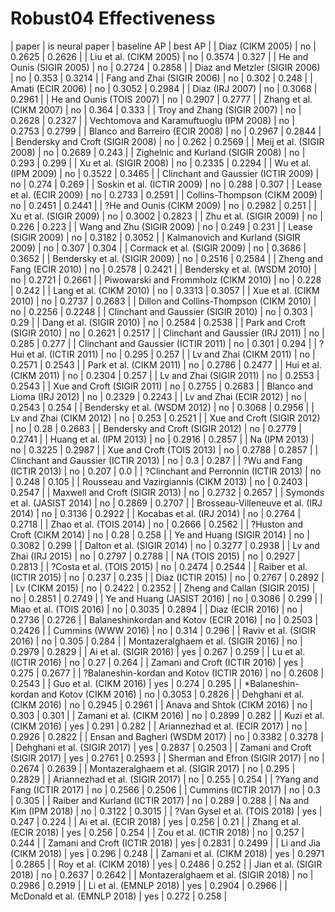 # Robust04 Effectiveness

| paper | is neural paper | baseline AP | best AP |
| Diaz (CIKM 2005) | no | 0.2625 | 0.2626 |
| Liu et al. (CIKM 2005) | no | 0.3574 | 0.327 |
| He and Ounis (SIGIR 2005) | no | 0.2724 | 0.2858 |
| Diaz and Metzler (SIGIR 2006) | no | 0.353 | 0.3214 |
| Fang and Zhai (SIGIR 2006) | no | 0.302 | 0.248 |
| Amati (ECIR 2006) | no | 0.3052 | 0.2984 |
| Diaz (IRJ 2007) | no | 0.3068 | 0.2961 |
| He and Ounis (TOIS 2007) | no | 0.2907 | 0.2777 |
| Zhang et al. (CIKM 2007) | no | 0.364 | 0.333 |
| Troy and Zhang (SIGIR 2007) | no | 0.2628 | 0.2327 |
| Vechtomova and Karamuftuoglu (IPM 2008) | no | 0.2753 | 0.2799 |
| Blanco and Barreiro (ECIR 2008) | no | 0.2967 | 0.2844 |
| Bendersky and Croft (SIGIR 2008) | no | 0.262 | 0.2569 |
| Meij et al. (SIGIR 2008) | no | 0.2689 | 0.243 |
| Zighelnic and Kurland (SIGIR 2008) | no | 0.293 | 0.299 |
| Xu et al. (SIGIR 2008) | no | 0.2335 | 0.2294 |
| Wu et al. (IPM 2009) | no | 0.3522 | 0.3465 |
| Clinchant and Gaussier (ICTIR 2009) | no | 0.274 | 0.269 |
| Soskin et al. (ICTIR 2009) | no | 0.288 | 0.307 |
| Lease et al. (ECIR 2009) | no | 0.2733 | 0.2591 |
| Collins-Thompson (CIKM 2009) | no | 0.2451 | 0.2441 |
| ?He and Ounis (CIKM 2009) | no | 0.2982 | 0.251 |
| Xu et al. (SIGIR 2009) | no | 0.3002 | 0.2823 |
| Zhu et al. (SIGIR 2009) | no | 0.226 | 0.223 |
| Wang and Zhu (SIGIR 2009) | no | 0.249 | 0.231 |
| Lease (SIGIR 2009) | no | 0.3182 | 0.3052 |
| Kalmanovich and Kurland (SIGIR 2009) | no | 0.307 | 0.304 |
| Cormack et al. (SIGIR 2009) | no | 0.3686 | 0.3652 |
| Bendersky et al. (SIGIR 2009) | no | 0.2516 | 0.2584 |
| Zheng and Fang (ECIR 2010) | no | 0.2578 | 0.2421 |
| Bendersky et al. (WSDM 2010) | no | 0.2721 | 0.2661 |
| Piwowarski and Frommholz (CIKM 2010) | no | 0.228 | 0.242 |
| Lang et al. (CIKM 2010) | no | 0.3313 | 0.3057 |
| Xue et al. (CIKM 2010) | no | 0.2737 | 0.2683 |
| Dillon and Collins-Thompson (CIKM 2010) | no | 0.2256 | 0.2248 |
| Clinchant and Gaussier (SIGIR 2010) | no | 0.303 | 0.29 |
| Dang et al. (SIGIR 2010) | no | 0.2584 | 0.2538 |
| Park and Croft (SIGIR 2010) | no | 0.2621 | 0.2517 |
| Clinchant and Gaussier (IRJ 2011) | no | 0.285 | 0.277 |
| Clinchant and Gaussier  (ICTIR 2011) | no | 0.301 | 0.294 |
| ?Hui et al. (ICTIR 2011) | no | 0.295 | 0.257 |
| Lv and Zhai (CIKM 2011) | no | 0.2571 | 0.2543 |
| Park et al. (CIKM 2011) | no | 0.2786 | 0.2477 |
| Hui et al. (CIKM 2011) | no | 0.2304 | 0.257 |
| Lv and Zhai (SIGIR 2011) | no | 0.2553 | 0.2543 |
| Xue and Croft (SIGIR 2011) | no | 0.2755 | 0.2683 |
| Blanco and Lioma (IRJ 2012) | no | 0.2329 | 0.2243 |
| Lv and Zhai (ECIR 2012) | no | 0.2543 | 0.254 |
| Bendersky et al. (WSDM 2012) | no | 0.3068 | 0.2956 |
| Lv and Zhai (CIKM 2012) | no | 0.253 | 0.2521 |
| Xue and Croft (SIGIR 2012) | no | 0.28 | 0.2683 |
| Bendersky and Croft (SIGIR 2012) | no | 0.2779 | 0.2741 |
| Huang et al. (IPM 2013) | no | 0.2916 | 0.2857 |
| Na (IPM 2013) | no | 0.3225 | 0.2987 |
| Xue and Croft (TOIS 2013) | no | 0.2788 | 0.2857 |
| Clinchant and Gaussier (ICTIR 2013) | no | 0.3 | 0.287 |
| ?Wu and Fang (ICTIR 2013) | no | 0.207 | 0.0 |
| ?Clinchant and Perronnin (ICTIR 2013) | no | 0.248 | 0.105 |
| Rousseau and Vazirgiannis (CIKM 2013) | no | 0.2403 | 0.2547 |
| Maxwell and Croft (SIGIR 2013) | no | 0.2732 | 0.2657 |
| Symonds et al. (JASIST 2014) | no | 0.2869 | 0.2707 |
| Brosseau-Villeneuve et al. (IRJ 2014) | no | 0.3136 | 0.2922 |
| Kocabas et al. (IRJ 2014) | no | 0.2764 | 0.2718 |
| Zhao et al. (TOIS 2014) | no | 0.2666 | 0.2562 |
| ?Huston and Croft (CIKM 2014) | no | 0.28 | 0.258 |
| Ye and Huang (SIGIR 2014) | no | 0.3082 | 0.299 |
| Dalton et al. (SIGIR 2014) | no | 0.3277 | 0.2938 |
| Lv and Zhai (IRJ 2015) | no | 0.2797 | 0.2788 |
| NA (TOIS 2015) | no | 0.2927 | 0.2813 |
| ?Costa et al. (TOIS 2015) | no | 0.2474 | 0.2544 |
| Raiber et al. (ICTIR 2015) | no | 0.237 | 0.235 |
| Diaz (ICTIR 2015) | no | 0.2767 | 0.2892 |
| Lv (CIKM 2015) | no | 0.2422 | 0.2352 |
| Zheng and Callan (SIGIR 2015) | no | 0.2851 | 0.2749 |
| Ye and Huang (JASIST 2016) | no | 0.3086 | 0.299 |
| Miao et al. (TOIS 2016) | no | 0.3035 | 0.2894 |
| Diaz (ECIR 2016) | no | 0.2736 | 0.2726 |
| Balaneshinkordan and Kotov (ECIR 2016) | no | 0.2503 | 0.2426 |
| Cummins (WWW 2016) | no | 0.314 | 0.296 |
| Raviv et al. (SIGIR 2016) | no | 0.305 | 0.284 |
| Montazeralghaem et al. (SIGIR 2016) | no | 0.2979 | 0.2829 |
| Ai et al. (SIGIR 2016) | yes | 0.267 | 0.259 |
| Lu et al. (ICTIR 2016) | no | 0.27 | 0.264 |
| Zamani and Croft (ICTIR 2016) | yes | 0.275 | 0.2677 |
| ?Balaneshin-kordan and Kotov (ICTIR 2016) | no | 0.2608 | 0.2543 |
| Guo et al. (CIKM 2016) | yes | 0.274 | 0.295 |
| *Balaneshin-kordan and Kotov (CIKM 2016) | no | 0.3053 | 0.2826 |
| Dehghani et al. (CIKM 2016) | no | 0.2945 | 0.2961 |
| Anava and Shtok (CIKM 2016) | no | 0.303 | 0.301 |
| Zamani et al. (CIKM 2016) | no | 0.2899 | 0.282 |
| Kuzi et al. (CIKM 2016) | yes | 0.291 | 0.282 |
| Ariannezhad et al. (ECIR 2017) | no | 0.2926 | 0.2822 |
| Ensan and Bagheri (WSDM 2017) | no | 0.3382 | 0.3278 |
| Dehghani et al. (SIGIR 2017) | yes | 0.2837 | 0.2503 |
| Zamani and Croft (SIGIR 2017) | yes | 0.2761 | 0.2593 |
| Sherman and Efron (SIGIR 2017) | no | 0.2674 | 0.2639 |
| Montazeralghaem et al. (SIGIR 2017) | no | 0.295 | 0.2829 |
| Ariannezhad et al. (SIGIR 2017) | no | 0.255 | 0.254 |
| ?Yang and Fang (ICTIR 2017) | no | 0.2566 | 0.2506 |
| Cummins (ICTIR 2017) | no | 0.3 | 0.305 |
| Raiber and Kurland (ICTIR 2017) | no | 0.289 | 0.288 |
| Na and Kim (IPM 2018) | no | 0.3122 | 0.3015 |
| ?Van Gysel et al. (TOIS 2018) | yes | 0.247 | 0.224 |
| Ai et al. (ECIR 2018) | yes | 0.256 | 0.21 |
| Zhang et al. (ECIR 2018) | yes | 0.256 | 0.254 |
| Zou et al. (ICTIR 2018) | no | 0.257 | 0.244 |
| Zamani and Croft (ICTIR 2018) | yes | 0.2831 | 0.2499 |
| Li and Jia (CIKM 2018) | yes | 0.296 | 0.248 |
| Zamani et al. (CIKM 2018) | yes | 0.2971 | 0.2865 |
| Roy et al. (CIKM 2018) | yes | 0.2486 | 0.252 |
| Jian et al. (SIGIR 2018) | no | 0.2637 | 0.2642 |
| Montazeralghaem et al. (SIGIR 2018) | no | 0.2986 | 0.2919 |
| Li et al. (EMNLP 2018) | yes | 0.2904 | 0.2966 |
| McDonald et al. (EMNLP 2018) | yes | 0.272 | 0.258 |
